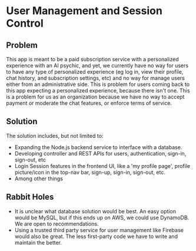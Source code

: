 # User Management and Session Control

## Problem

This app is meant to be a paid subscription service with a personalized experience with an AI psychic, and yet, we currently have no way for users to have any type of personalized experience (eg log in, view their profile, chat history, and subscription settings, etc) and no way for manage users either from an administrative side. This is problem for users coming back to this app expecting a personalized experience, because there isn't one. This is a problem for us as an organization because we have no way to accept payment or moderate the chat features, or enforce terms of service. 

## Solution

The solution includes, but not limited to:
- Expanding the Node.js backend service to interface with a database. 
- Developing controller and REST APIs for users, authentication, sign-in, sign-out, etc
- Login Session features in the frontend UI, like a 'my profile page', profile picture/icon in the top-nav bar, sign-up, sign-in, sign-out, etc.
- Among other things

## Rabbit Holes

- It is unclear what database solution would be best. An easy option would be MySQL, but if this ends up on AWS, we could use DynamoDB. We are open to recommendations.
- Using a trusted third party service for user management like Firebase would also be great. The less first-party code we have to write and maintain the better.
